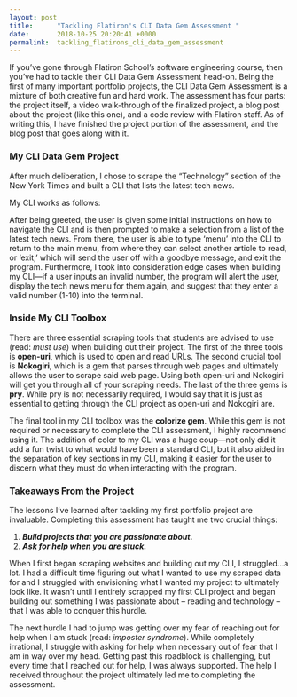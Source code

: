 ```yaml
---
layout: post
title:      "Tackling Flatiron's CLI Data Gem Assessment "
date:       2018-10-25 20:20:41 +0000
permalink:  tackling_flatirons_cli_data_gem_assessment
---
```



If you’ve gone through Flatiron School’s software engineering course, then you’ve had to tackle their CLI Data Gem Assessment head-on. Being the first of many important portfolio projects, the CLI Data Gem Assessment is a mixture of both creative fun and hard work. The assessment has four parts: the project itself, a video walk-through of the finalized project, a blog post about the project (like this one), and a code review with Flatiron staff. As of writing this, I have finished the project portion of the assessment, and the blog post that goes along with it.

### My CLI Data Gem Project

After much deliberation, I chose to scrape the “Technology” section of the New York Times and built a CLI that lists the latest tech news. 

My CLI works as follows:

After being greeted, the user is given some initial instructions on how to navigate the CLI and is then prompted to make a selection from a list of the latest tech news. From there, the user is able to type ‘menu’ into the CLI to return to the main menu, from where they can select another article to read, or ‘exit,’ which will send the user off with a goodbye message, and exit the program. Furthermore, I took into consideration edge cases when building my CLI—if a user inputs an invalid number, the program will alert the user, display the tech news menu for them again, and suggest that they enter a valid number (1-10) into the terminal. 

### Inside My CLI Toolbox

There are three essential scraping tools that students are advised to use (read: *must use*) when building out their project. The first of the three tools is **open-uri**, which is used to open and read URLs. The second crucial tool is **Nokogiri**, which is a gem that parses through web pages and ultimately allows the user to scrape said web page. Using both open-uri and Nokogiri will get you through all of your scraping needs. The last of the three gems is **pry**. While pry is not necessarily required, I would say that it is just as essential to getting through the CLI project as open-uri and Nokogiri are. 

The final tool in my CLI toolbox was the **colorize gem**. While this gem is not required or necessary to complete the CLI assessment, I highly recommend using it. The addition of color to my CLI was a huge coup—not only did it add a fun twist to what would have been a standard CLI, but it also aided in the separation of key sections in my CLI, making it easier for the user to discern what they must do when interacting with the program.

### Takeaways From the Project 

The lessons I’ve learned after tackling my first portfolio project are invaluable. Completing this assessment has taught me two crucial things:

1. ***Build projects that you are passionate about.***
2.	***Ask for help when you are stuck.*** 

When I first began scraping websites and building out my CLI, I struggled…a lot. I had a difficult time figuring out what I wanted to use my scraped data for and I struggled with envisioning what I wanted my project to ultimately look like. It wasn’t until I entirely scrapped my first CLI project and began building out something I was passionate about – reading and technology – that I was able to conquer this hurdle.

The next hurdle I had to jump was getting over my fear of reaching out for help when I am stuck (read: *imposter syndrome*). While completely irrational, I struggle with asking for help when necessary out of fear that I am in way over my head. Getting past this roadblock is challenging, but every time that I reached out for help, I was always supported. The help I received throughout the project ultimately led me to completing the assessment.

